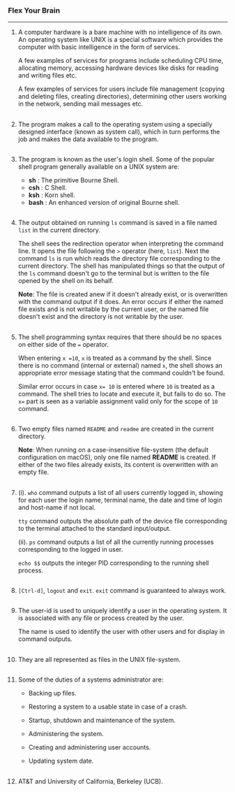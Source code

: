 ### Flex Your Brain

---

01. A computer hardware is a bare machine with no intelligence of its own. An operating system like UNIX is a special software which provides the computer with basic intelligence in the form of services.

    A few examples of services for programs include scheduling CPU time, allocating memory, accessing hardware devices like disks for reading and writing files etc.

    A few examples of services for users include file management (copying and deleting files, creating directories), determining other users working in the network, sending mail messages etc.

##

02. The program makes a call to the operating system using a specially designed interface (known as system call), which in turn performs the job and makes the data available to the program.

##

03. The program is known as the user's login shell. Some of the popular shell program generally available on a UNIX system are:

    -   **sh** : The primitive Bourne Shell.
    -   **csh** : C Shell.
    -   **ksh** : Korn shell.
    -   **bash** : An enhanced version of original Bourne shell.

##

04. The output obtained on running `ls` command is saved in a file named `list` in the current directory.

    The shell sees the redirection operator when interpreting the command line. It opens the file following the `>` operator (here, `list`). Next the command `ls` is run which reads the directory file corresponding to the current directory. The shell has manipulated things so that the output of the `ls` command doesn't go to the terminal but is written to the file opened by the shell on its behalf.

    **Note**: The file is created anew if it doesn't already exist, or is overwritten with the command output if it does. An error occurs if either the named file exists and is not writable by the current user, or the named file doesn't exist and the directory is not writable by the user.

##

05. The shell programming syntax requires that there should be no spaces on either side of the `=` operator.

    When entering `x =10`, `x` is treated as a command by the shell. Since there is no command (internal or external) named `x`, the shell shows an appropriate error message stating that the command couldn't be found.

    Similar error occurs in case `x= 10` is entered where `10` is treated as a command. The shell tries to locate and execute it, but fails to do so. The `x=` part is seen as a variable assignment valid only for the scope of `10` command.

##

06. Two empty files named `README` and `readme` are created in the current directory.

    **Note**: When running on a case-insensitive file-system (the default configuration on macOS), only one file named **README** is created. If either of the two files already exists, its content is overwritten with an empty file.

##

07. (i). `who` command outputs a list of all users currently logged in, showing for each user the login name, terminal name, the date and time of login and host-name if not local.

    `tty` command outputs the absolute path of the device file corresponding to the terminal attached to the standard input/output.

    (ii). `ps` command outputs a list of all the currently running processes corresponding to the logged in user.

    `echo $$` outputs the integer PID corresponding to the running shell process.

##

08. `[Ctrl-d]`, `logout` and `exit`. `exit` command is guaranteed to always work.

##

09. The user-id is used to uniquely identify a user in the operating system. It is associated with any file or process created by the user.

    The name is used to identify the user with other users and for display in command outputs.

##

10. They are all represented as files in the UNIX file-system.

##

11. Some of the duties of a systems administrator are:

    -   Backing up files.

    -   Restoring a system to a usable state in case of a crash.

    -   Startup, shutdown and maintenance of the system.

    -   Administering the system.

    -   Creating and administering user accounts.

    -   Updating system date.

##

12. AT&T and University of California, Berkeley (UCB).

##
